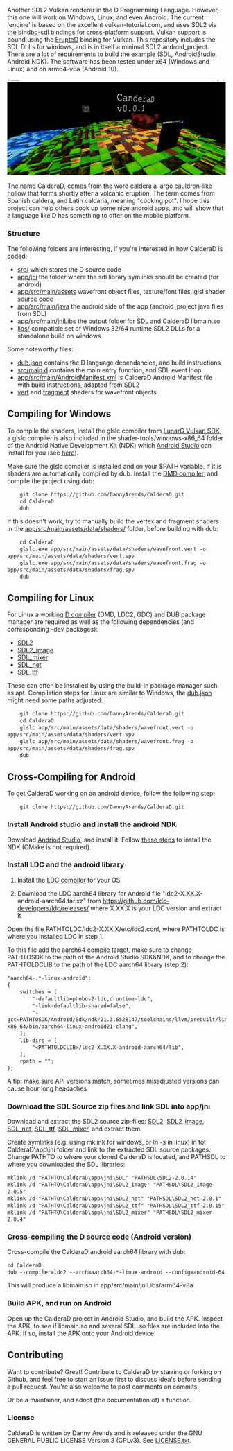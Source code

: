 Another SDL2 Vulkan renderer in the D Programming Language. However, this one will work on Windows, Linux, and even Android.
The current 'engine' is based on the excellent vulkan-tutorial.com, and uses SDL2 via the 
[bindbc-sdl](https://github.com/BindBC/bindbc-sdl) bindings for cross-platform support. Vulkan support is bound using the 
[ErupteD](https://github.com/ParticlePeter/ErupteD) binding for Vulkan. This repository includes the SDL DLLs 
for windows, and is in itself a minimal SDL2 android_project. There are a lot of requirements to build the example 
(SDL, AndroidStudio, Android NDK). The software has been tested under x64 (Windows and Linux) and on arm64-v8a (Android 10). 

![Screenshot](/man/screenshot1.png?raw=true "CalderaDemo Screenshot")

The name CalderaD, comes from the word caldera a large cauldron-like hollow that forms shortly after a volcanic eruption. 
The term comes from Spanish caldera, and Latin caldaria, meaning "cooking pot". I hope this project can help others cook up 
some nice android apps, and will show that a language like D has something to offer on the mobile platform.

### Structure
The following folders are interesting, if you're interested in how CalderaD is coded:

- [src/](./src/) which stores the D source code
- [app/jni](./app/jni/) the folder where the sdl library symlinks should be created (for android)
- [app/src/main/assets](./app/src/main/assets/) wavefront object files, texture/font files, glsl shader source code
- [app/src/main/java](./app/src/main/java) the android side of the app (android_project java files from SDL)
- [app/src/main/jniLibs](./app/src/main/jniLibs) the output folder for SDL and CalderaD libmain.so
- [libs/](./libs/) compatible set of Windows 32/64 runtime SDL2 DLLs for a standalone build on windows

Some noteworthy files:

- [dub.json](./dub.json) contains the D language dependancies, and build instructions
- [src/main.d](./src/main.d) contains the main entry function, and SDL event loop
- [app/src/main/AndroidManifest.xml](./app/src/main/AndroidManifest.xml) is CalderaD Android Manifest file with build instructions, adapted from SDL2
- [vert](./app/src/main/assets/data/shaders/wavefront.vert) and [fragment](./app/src/main/assets/data/shaders/wavefront.frag) shaders for wavefront objects

## Compiling for Windows
To compile the shaders, install the glslc compiler from [LunarG Vulkan SDK](https://vulkan.lunarg.com/), 
a glslc compiler is also included in the shader-tools/windows-x86_64 folder of the Android Native 
Development Kit (NDK) which [Android Studio](https://developer.android.com/studio) can install for you 
(see [here](https://developer.android.com/studio/projects/install-ndk)).

Make sure the glslc compiler is installed and on your $PATH variable, if it is shaders are automatically 
compiled by dub. Install the [DMD compiler](https://dlang.org/download.html), and compile the project 
using dub:

```
    git clone https://github.com/DannyArends/CalderaD.git
    cd CalderaD
    dub
```

If this doesn't work, try to manually build the vertex and fragment shaders in the 
[app/src/main/assets/data/shaders/](./app/src/main/assets/data/shaders/) folder, 
before building with dub:

```
    cd CalderaD
    glslc.exe app/src/main/assets/data/shaders/wavefront.vert -o app/src/main/assets/data/shaders/vert.spv
    glslc.exe app/src/main/assets/data/shaders/wavefront.frag -o app/src/main/assets/data/shaders/frag.spv
    dub
```

## Compiling for Linux
For Linux a working [D compiler](https://dlang.org/download.html) (DMD, LDC2, GDC) and DUB package manager are 
required as well as the following dependencies (and corresponding -dev packages):

 * [SDL2](https://www.libsdl.org/)
 * [SDL2_image](https://www.libsdl.org/projects/SDL_image/)
 * [SDL_mixer](https://www.libsdl.org/projects/SDL_mixer/)
 * [SDL_net](https://www.libsdl.org/projects/SDL_net/)
 * [SDL_ttf](https://www.libsdl.org/projects/SDL_ttf/)

These can often be installed by using the build-in package manager such as apt. Compilation steps for 
Linux are similar to Windows, the [dub.json](./dub.json) might need some paths adjusted:

```
    git clone https://github.com/DannyArends/CalderaD.git
    cd CalderaD
    glslc app/src/main/assets/data/shaders/wavefront.vert -o app/src/main/assets/data/shaders/vert.spv
    glslc app/src/main/assets/data/shaders/wavefront.frag -o app/src/main/assets/data/shaders/frag.spv
    dub
```


## Cross-Compiling for Android
To get CalderaD working on an android device, follow the following step:

```
    git clone https://github.com/DannyArends/CalderaD.git
```

###  Install Android studio and install the android NDK
Download [Andriod Studio](https://developer.android.com/studio), and install it. 
Follow [these steps](https://developer.android.com/studio/projects/install-ndk) 
to install the NDK (CMake is not required).

###  Install LDC  and the android library

1) Install the [LDC compiler](https://dlang.org/download.html) for your OS

2) Download the LDC aarch64 library for Android file "ldc2-X.XX.X-android-aarch64.tar.xz" from 
https://github.com/ldc-developers/ldc/releases/ where X.XX.X is your LDC version and extract it

Open the file PATHTOLDC/ldc2-X.XX.X/etc/ldc2.conf, where PATHTOLDC is where you installed LDC in step 1. 

To this file add the aarch64 compile target, make sure to change PATHTOSDK to the path of the Android Studio SDK&NDK, and to 
change the PATHTOLDCLIB to the path of the LDC aarch64 library (step 2):

```Gradle
"aarch64-.*-linux-android":
{
    switches = [
        "-defaultlib=phobos2-ldc,druntime-ldc",
        "-link-defaultlib-shared=false",
        "-gcc=PATHTOSDK/Android/Sdk/ndk/21.3.6528147/toolchains/llvm/prebuilt/linux-x86_64/bin/aarch64-linux-android21-clang",
    ];
    lib-dirs = [
        "<PATHTOLDCLIB>/ldc2-X.XX.X-android-aarch64/lib",
    ];
    rpath = "";
};
```

A tip: make sure API versions match, sometimes misadjusted versions can cause hour long headaches

###  Download the SDL Source zip files and link SDL into app/jni
Download and extract the SDL2 source zip-files:
[SDL2](https://www.libsdl.org/download-2.0.php), 
[SDL2_image](https://www.libsdl.org/projects/SDL_image/), 
[SDL_net](https://www.libsdl.org/projects/SDL_net/), 
[SDL_ttf](https://www.libsdl.org/projects/SDL_ttf/), 
[SDL_mixer](https://www.libsdl.org/projects/SDL_mixer/), and extract them.

Create symlinks (e.g. using mklink for windows, or ln -s in linux) in tot CalderaD\app\jni folder and 
link to the extracted SDL source packages. Change PATHTO to where your cloned CalderaD is located, and PATHSDL to 
where you downloaded the SDL libraries:

```
mklink /d "PATHTO\CalderaD\app\jni\SDL" "PATHSDL\SDL2-2.0.14"
mklink /d "PATHTO\CalderaD\app\jni\SDL2_image" "PATHSDL\SDL2_image-2.0.5"
mklink /d "PATHTO\CalderaD\app\jni\SDL2_net" "PATHSDL\SDL2_net-2.0.1"
mklink /d "PATHTO\CalderaD\app\jni\SDL2_ttf" "PATHSDL\SDL2_ttf-2.0.15"
mklink /d "PATHTO\CalderaD\app\jni\SDL2_mixer" "PATHSDL\SDL2_mixer-2.0.4"
```

### Cross-compiling the D source code (Android version)

Cross-compile the CalderaD android aarch64 library with dub:

```
cd CalderaD
dub --compiler=ldc2 --arch=aarch64-*-linux-android --config=android-64
```

This will produce a libmain.so in app/src/main/jniLibs/arm64-v8a

### Build APK, and run on Android

Open up the CalderaD project in Android Studio, and build the APK. Inspect the APK, to see if 
libmain.so and several SDL .so files are included into the APK. If so, install the APK onto 
your Android device.

## Contributing

Want to contribute? Great! Contribute to CalderaD by starring or forking on Github, and feel free 
to start an issue first to discuss idea's before sending a pull request. You're also welcome to 
post comments on commits.

Or be a maintainer, and adopt (the documentation of) a function.

### License

CalderaD is written by Danny Arends and is released under the GNU GENERAL PUBLIC LICENSE Version 3 (GPLv3). See [LICENSE.txt](./LICENSE.txt).
